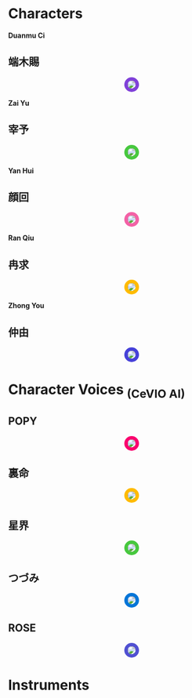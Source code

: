 
# Characters

**Duanmu Ci**

## 端木賜

<p style="text-align:center;"><a href="./?page=artist/duanmuci"><img src="https://gwansangg.am/hgjs/files/duanmuci.png" style="max-width: 200px; border-radius: 50%; border: 7px solid #8041D9;"></a></p>

**Zai Yu**

## 宰予

<p style="text-align:center;"><a href="./?page=artist/zaiyu"><img src="https://gwansangg.am/hgjs/files/zaiyu.png" style="max-width: 200px; border-radius: 50%; border: 7px solid #47C83E;"></a></p>

**Yan Hui**

## 顔回

<p style="text-align:center;"><a href="./?page=artist/yanhui"><img src="https://gwansangg.am/hgjs/files/yanhui.png" style="max-width: 200px; border-radius: 50%; border: 7px solid #F361A6;"></a></p>

**Ran Qiu**

## 冉求

<p style="text-align:center;"><a href="./?page=artist/ranqiu"><img src="https://gwansangg.am/hgjs/files/ranqiu.png" style="max-width: 200px; border-radius: 50%; border: 7px solid #FFBB00;"></a></p>

**Zhong You**

## 仲由

<p style="text-align:center;"><a href="./?page=artist/zhongyou"><img src="https://gwansangg.am/hgjs/files/zhongyou.png" style="max-width: 200px; border-radius: 50%; border: 7px solid #4641D9;"></a></p>

# Character Voices <sub>(CeVIO AI)</sub>

## POPY

<p style="text-align:center;"><a href="./?page=cv/popy"><img src="https://gwansangg.am/hgjs/files/popy.png" style="max-width: 200px; border-radius: 50%; border: 7px solid #fa006e;"></a></p>

## 裏命

<p style="text-align:center;"><a href="./?page=cv/rime"><img src="https://gwansangg.am/hgjs/files/rime.png" style="max-width: 200px; border-radius: 50%; border: 7px solid #FFBB00;"></a></p>

## 星界

<p style="text-align:center;"><a href="./?page=cv/sekai"><img src="https://gwansangg.am/hgjs/files/sekai.png" style="max-width: 200px; border-radius: 50%; border: 7px solid #47C83E;"></a></p>

## つづみ

<p style="text-align:center;"><a href="./?page=cv/tsudumi"><img src="https://gwansangg.am/hgjs/files/tsuzumi.png" style="max-width: 200px; border-radius: 50%; border: 7px solid #0275d8;"></a></p>

## ROSE

<p style="text-align:center;"><a href="./?page=cv/rose"><img src="https://gwansangg.am/hgjs/files/rose.png" style="max-width: 200px; border-radius: 50%; border: 7px solid #5050d2;"></a></p>

# Instruments


